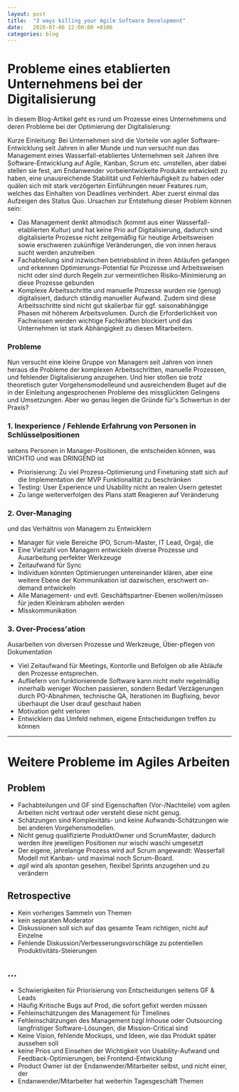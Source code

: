 ```yaml
---
layout: post
title:  "3 ways killing your Agile Software Development"
date:   2020-07-06 12:00:00 +0100
categories: blog
---
```


# Probleme eines etablierten Unternehmens bei der Digitalisierung

In diesem Blog-Artikel geht es
rund um Prozesse eines Unternehmens und deren Probleme bei der Optimierung der Digitalisierung:

Kurze Einleitung: Bei Unternehmen sind die Vorteile von agiler Software-Entwicklung seit Jahren in aller Munde und nun versucht nun das Management eines Wasserfall-etabliertes Unternehmen seit Jahren ihre Software-Entwicklung auf Agile, Kanban, Scrum etc. umstellen, aber dabei stellen sie fest, am Endanwender vorbeientwickelte Produkte entwickelt zu haben, eine unausreichende Stabilität und Fehlerhäufigkeit zu haben oder quälen sich mit stark verzögerten Einführungen neuer Features rum, welches das Einhalten von Deadlines verhindert. Aber zuerst einmal das Aufzeigen des Status Quo. Ursachen zur Entstehung dieser Problem können sein:

  * Das Management denkt altmodisch (kommt aus einer Wasserfall-etablierten Kultur) und hat keine Prio auf Digitalisierung, dadurch sind digitalisierte Prozesse nicht zeitgemäßig für heutige Arbeitsweisen sowie erschweren zukünftige Veränderungen, die von innen heraus sucht werden anzutreiben
  * Fachabteilung sind inzwischen betriebsblind in ihren Abläufen gefangen und erkennen Optimierungs-Potential für Prozesse und Arbeitsweisen nicht oder sind durch Regeln zur vermeintlichen Risiko-Minimierung an diese Prozesse gebunden
  * Komplexe Arbeitsschritte und manuelle Prozesse wurden nie (genug) digitalisiert, dadurch ständig manueller Aufwand. Zudem sind diese Arbeitsschritte sind nicht gut skalierbar für ggf. saisonabhängige Phasen mit höherem Arbeitsvolumen. Durch die Erforderlichkeit von Fachwissen werden wichtige Fachkräften blockiert und das Unternehmen ist stark Abhängigkeit zu diesen Mitarbeitern.

### Probleme

Nun versucht eine kleine Gruppe von Managern seit Jahren von innen heraus die Probleme der komplexen Arbeitsschritten, manuelle Prozessen, und fehlender Digitalisierung anzugehen. Und hier stoßen sie trotz theoretisch guter Vorgehensmodelleund und ausreichendem Buget auf die in der Einleitung angesprochenen Probleme des missglückten Gelingens und Umsetzungen. Aber wo genau liegen die Gründe für's Schwertun in der Praxis?

### 1. Inexperience / Fehlende Erfahrung von Personen in Schlüsselpositionen

seitens Personen in Manager-Positionen, die entscheiden können, was WICHTIG und was DRINGEND ist


  * Priorisierung: Zu viel Prozess-Optimierung und Finetuning statt sich auf die Implementation der MVP Funktionalität zu beschränken
  * Testing: User Experience und Usability nicht an realen Usern getestet
  * Zu lange weiterverfolgen des Plans statt Reagieren auf Veränderung

### 2. Over-Managing

und das Verhältnis von Managern zu Entwicklern

  * Manager für viele Bereiche (PO, Scrum-Master, IT Lead, Orga), die 
  * Eine Vielzahl von Managern entwickeln diverse Prozesse und Ausarbeitung perfekter Werkzeuge
  * Zeitaufwand für Sync
  * Individuen könnten Optimierungen untereinander klären, aber eine weitere Ebene der Kommunikation ist dazwischen, erschwert on-demand entwickeln
  * Alle Management- und evtl. Geschäftspartner-Ebenen wollen/müssen für jeden Kleinkram abholen werden
  * Misskommunikation
 
### 3. Over-Process'ation

Ausarbeiten von diversen Prozesse und Werkzeuge, Über-pflegen von Dokumentation
  * Viel Zeitaufwand für Meetings, Kontorlle und Befolgen ob alle Abläufe den Prozesse entsprechen.
  * Aufliefern von funktionierende Software kann nicht mehr regelmäßig innerhalb weniger Wochen passieren, sondern Bedarf Verzägerungen durch PO-Abnahmen, technische QA, Iterationen im Bugfixing, bevor überhaupt die User drauf geschaut haben
  * Motivation geht verloren
  * Entwicklern das Umfeld nehmen, eigene Entscheidungen treffen zu können

___________

# Weitere Probleme im Agiles Arbeiten 

## Problem
  * Fachabteilungen und GF sind Eigenschaften (Vor-/Nachteile) vom agilen Arbeiten nicht vertraut oder versteht diese nicht genug.
  * Schätzungen sind Komplexitäts- und keine Aufwands-Schätzungen wie bei anderen Vorgehensmodellen.
  * Nicht genug qualifizierte ProduktOwner und ScrumMaster, dadurch werden ihre jeweiligen Positionen nur wischi waschi umgesetzt
  * Der eigene, jahrelange Prozess wird auf Scrum angewandt: Wasserfall Modell mit Kanban- und maximal noch Scrum-Board.
  * *agil* wird als *spontan* gesehen, flexibel Sprints anzugehen und zu verändern
  
## Retrospective
  * Kein vorheriges Sammeln von Themen
  * kein separaten Moderator
  * Diskussionen soll sich auf das gesamte Team richtigen, nicht auf Einzelne
  * Fehlende Diskussion/Verbesserungsvorschläge zu potentiellen Produktivitäts-Steierungen


## ...
  * Schwierigkeiten für Priorisierung von Entscheidungen seitens GF & Leads
  * Häufig Kritische Bugs auf Prod, die sofort gefixt werden müssen
  * Fehleinschätzungen des Management für Timelines
  * Fehleinschätzungen des Management bzgl Inhouse oder Outsourcing langfristiger Software-Lösungen, die Mission-Critical sind
  * Keine Vision, fehlende Mockups, und Ideen, wie das Produkt später aussehen soll
  * keine Prios und Einsehen der Wichtigkeit von Usability-Aufwand und Feedback-Optimierungen, bei Frontend-Entwicklung
  * Product Owner ist der Endanwender/Mitarbeiter selbst, und nicht einer, der 
  * Endanwender/Mitarbeiter hat weiterhin Tagesgeschäft Themen
